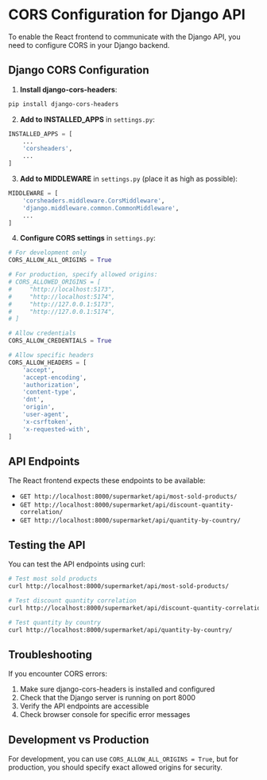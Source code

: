 # CORS Configuration for Django API

To enable the React frontend to communicate with the Django API, you need to configure CORS in your Django backend.

## Django CORS Configuration

1. **Install django-cors-headers**:
```bash
pip install django-cors-headers
```

2. **Add to INSTALLED_APPS** in `settings.py`:
```python
INSTALLED_APPS = [
    ...
    'corsheaders',
    ...
]
```

3. **Add to MIDDLEWARE** in `settings.py` (place it as high as possible):
```python
MIDDLEWARE = [
    'corsheaders.middleware.CorsMiddleware',
    'django.middleware.common.CommonMiddleware',
    ...
]
```

4. **Configure CORS settings** in `settings.py`:
```python
# For development only
CORS_ALLOW_ALL_ORIGINS = True

# For production, specify allowed origins:
# CORS_ALLOWED_ORIGINS = [
#     "http://localhost:5173",
#     "http://localhost:5174",
#     "http://127.0.0.1:5173",
#     "http://127.0.0.1:5174",
# ]

# Allow credentials
CORS_ALLOW_CREDENTIALS = True

# Allow specific headers
CORS_ALLOW_HEADERS = [
    'accept',
    'accept-encoding',
    'authorization',
    'content-type',
    'dnt',
    'origin',
    'user-agent',
    'x-csrftoken',
    'x-requested-with',
]
```

## API Endpoints

The React frontend expects these endpoints to be available:

- `GET http://localhost:8000/supermarket/api/most-sold-products/`
- `GET http://localhost:8000/supermarket/api/discount-quantity-correlation/`
- `GET http://localhost:8000/supermarket/api/quantity-by-country/`

## Testing the API

You can test the API endpoints using curl:

```bash
# Test most sold products
curl http://localhost:8000/supermarket/api/most-sold-products/

# Test discount quantity correlation
curl http://localhost:8000/supermarket/api/discount-quantity-correlation/

# Test quantity by country
curl http://localhost:8000/supermarket/api/quantity-by-country/
```

## Troubleshooting

If you encounter CORS errors:

1. Make sure django-cors-headers is installed and configured
2. Check that the Django server is running on port 8000
3. Verify the API endpoints are accessible
4. Check browser console for specific error messages

## Development vs Production

For development, you can use `CORS_ALLOW_ALL_ORIGINS = True`, but for production, you should specify exact allowed origins for security. 